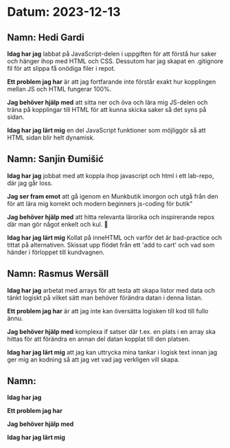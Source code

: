 # Datum: 2023-12-13

## Namn: Hedi Gardi

**Idag har jag** labbat på JavaScript-delen i uppgiften för att förstå hur saker och hänger ihop med HTML och CSS. Dessutom har jag skapat en .gitignore fil för att slippa få onödiga filer i repot.

**Ett problem jag har** är att jag fortfarande inte förstår exakt hur kopplingen mellan JS och HTML fungerar 100%.

**Jag behöver hjälp med** att sitta ner och öva och lära mig JS-delen och träna på kopplingar till HTML för att kunna skicka saker så det syns på sidan.

**Idag har jag lärt mig** en del JavaScript funktioner som möjliggör så att HTML sidan blir helt dynamisk.

## Namn: Sanjin Đumišić

**Idag har jag** jobbat med att koppla ihop javascript och html i ett lab-repo, där jag går loss.

**Jag ser fram emot** att gå igenom en Munkbutik imorgon och utgå från den för att lära mig korrekt och modern beginners js-coding för butik"

**Jag behöver hjälp med** att hitta relevanta lärorika och inspirerande repos där man gör något enkelt och kul. :art:

**Idag har jag lärt mig** Kollat på inneHTML och varför det är bad-practice och tittat på alternativen. Skissat upp flödet från ett 'add to cart' och vad som händer i förloppet till kundvagnen.

## Namn: Rasmus Wersäll

**Idag har jag** arbetat med arrays för att testa att skapa listor med data och tänkt logiskt på vilket sätt man behöver förändra datan i denna listan.

**Ett problem jag har** är att jag inte kan översätta logisken till kod till fullo ännu.

**Jag behöver hjälp med** komplexa if satser där t.ex. en plats i en array ska hittas för att förändra en annan del datan kopplat till den platsen. 

**Idag har jag lärt mig** att jag kan uttrycka mina tankar i logisk text innan jag ger mig an kodning så att jag vet vad jag verkligen vill skapa.

## Namn:

**Idag har jag**

**Ett problem jag har**

**Jag behöver hjälp med**

**Idag har jag lärt mig**
